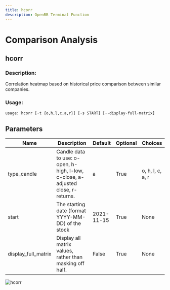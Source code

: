 ```yaml
---
title: hcorr
description: OpenBB Terminal Function
---
```


# Comparison Analysis

## hcorr

### Description: 

Correlation heatmap based on historical price comparison between similar companies.

### Usage: 
```python
usage: hcorr [-t {o,h,l,c,a,r}] [-s START] [--display-full-matrix]
```

## Parameters

| Name | Description | Default | Optional | Choices |
| ---- | ----------- | ------- | -------- | ------- |
| type_candle | Candle data to use: o-open, h-high, l-low, c-close, a-adjusted close, r-returns. | a | True | o, h, l, c, a, r |
| start | The starting date (format YYYY-MM-DD) of the stock | 2021-11-15 | True | None |
| display_full_matrix | Display all matrix values, rather than masking off half. | False | True | None |


![hcorr](https://user-images.githubusercontent.com/46355364/154073186-45336f5f-85e1-4cb9-9307-9694295b1f80.png)


